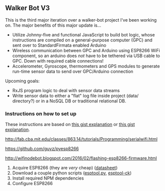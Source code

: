 ## Walker Bot V3

This is the third major iteration over a walker-bot project I've been working on.  The major benefits of this major update is...

- Utilize Johnny-five and functional JavaScript to build bot logic, whose instructions are compiled on a general-purpose computer (GPC) and sent over to StandardFirmata enabled Arduino
- Wireless communication between GPC and Arduino using ESP8266 WiFi component, so an arduino does _not_ have to be tethered via USB cable to GPC.  Down with required cable connections!
- Accelerometer, Gyroscope, thermometers and GPS modules to generate run-time sensor data to send over GPC/Arduino connection

Upcoming goals:
- RxJS program logic to deal with sensor data streams
- Write sensor data to either a "flat" log file inside project (data/ directory?) or in a NoSQL DB or traditional relational DB.


### Instructions on how to set up
These instructions are based on [this gist explanation](https://gist.github.com/ajfisher/5fe60fe7d8c49b3223f0) or [this gist explanation](https://gist.github.com/ajfisher/1fdbcbbf96b7f2ba73cd).

http://fab.cba.mit.edu/classes/863.14/tutorials/Programming/serialwifi.html

https://github.com/guyz/pyesp8266

http://wifinodebot.blogspot.com/2016/02/flashing-esp8266-firmware.html

1. Acquire ESP8266 (they are _very_ cheap) ([datasheet](http://download.arduino.org/products/UNOWIFI/0A-ESP8266-Datasheet-EN-v4.3.pdf))
1. Download a couple python scripts ([esptool.py](https://github.com/espressif/esptool), [esptool-ck](https://github.com/igrr/esptool-ck))
1. Install required NPM dependencies
1. Configure ESP8266
